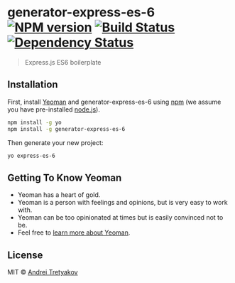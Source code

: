 # generator-express-es-6 [![NPM version][npm-image]][npm-url] [![Build Status][travis-image]][travis-url] [![Dependency Status][daviddm-image]][daviddm-url]
> Express.js ES6 boilerplate

## Installation

First, install [Yeoman](http://yeoman.io) and generator-express-es-6 using [npm](https://www.npmjs.com/) (we assume you have pre-installed [node.js](https://nodejs.org/)).

```bash
npm install -g yo
npm install -g generator-express-es-6
```

Then generate your new project:

```bash
yo express-es-6
```

## Getting To Know Yeoman

 * Yeoman has a heart of gold.
 * Yeoman is a person with feelings and opinions, but is very easy to work with.
 * Yeoman can be too opinionated at times but is easily convinced not to be.
 * Feel free to [learn more about Yeoman](http://yeoman.io/).

## License

MIT © [Andrei Tretyakov](2017)


[npm-image]: https://badge.fury.io/js/generator-express-es-6.svg
[npm-url]: https://npmjs.org/package/generator-express-es-6
[travis-image]: https://travis-ci.org/ofkindness/generator-express-es-6.svg?branch=master
[travis-url]: https://travis-ci.org/ofkindness/generator-express-es-6
[daviddm-image]: https://david-dm.org/ofkindness/generator-express-es-6.svg?theme=shields.io
[daviddm-url]: https://david-dm.org/ofkindness/generator-express-es-6
